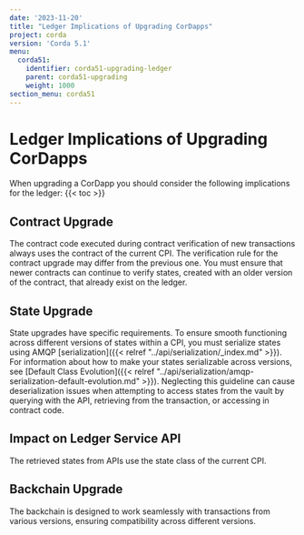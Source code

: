 ```yaml
---
date: '2023-11-20'
title: "Ledger Implications of Upgrading CorDapps"
project: corda
version: 'Corda 5.1'
menu:
  corda51:
    identifier: corda51-upgrading-ledger
    parent: corda51-upgrading
    weight: 1000
section_menu: corda51
---
```

# Ledger Implications of Upgrading CorDapps

When upgrading a CorDapp you should consider the following implications for the ledger:
{{< toc >}}

## Contract Upgrade

The contract code executed during contract verification of new transactions always uses the contract of the current CPI. The verification rule for the contract upgrade may differ from the previous one. You must ensure that newer contracts can continue to verify states, created with an older version of the contract, that already exist on the ledger.

## State Upgrade

State upgrades have specific requirements. To ensure smooth functioning across different versions of states within a CPI, you must serialize states using AMQP [serialization]({{< relref "../api/serialization/_index.md" >}}). For information about how to make your states serializable across versions, see [Default Class Evolution]({{< relref "../api/serialization/amqp-serialization-default-evolution.md" >}}). Neglecting this guideline can cause deserialization issues when attempting to access states from the vault by querying with the API, retrieving from the transaction, or accessing in contract code.

## Impact on Ledger Service API

The retrieved states from APIs use the state class of the current CPI.

## Backchain Upgrade

The backchain is designed to work seamlessly with transactions from various versions, ensuring compatibility across different versions.
